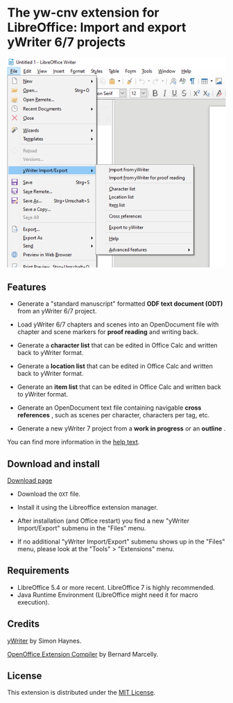 # The yw-cnv extension for LibreOffice: Import and export yWriter 6/7 projects 

![Screenshot: Menu in LibreOffice](https://raw.githubusercontent.com/peter88213/yw-cnv/master/docs/Screenshots/lo_menu.png)

## Features

* Generate a "standard manuscript" formatted  __ODF text document (ODT)__  from an yWriter 6/7 project.

* Load yWriter 6/7 chapters and scenes into an OpenDocument file with chapter and scene markers for  __proof reading__  and writing back. 

* Generate a  __character list__  that can be edited in Office Calc and written back to yWriter format.

* Generate a  __location list__  that can be edited in Office Calc and written back to yWriter format.

* Generate an  __item list__  that can be edited in Office Calc and written back to yWriter format.

* Generate an OpenDocument text file containing navigable  __cross references__ , such as scenes per character, characters per tag, etc.

* Generate a new yWriter 7 project from a  __work in progress__  or an  __outline__ .

You can find more information in the [help text](https://raw.githubusercontent.com/peter88213/yw-cnv/master/oxt/help/help.html).

## Download and install

[Download page](https://github.com/peter88213/yw-cnv/releases/latest)

* Download the `OXT` file.

* Install it using the Libreoffice extension manager.

* After installation (and Office restart) you find a new "yWriter Import/Export" submenu in the "Files" menu.

* If no additional "yWriter Import/Export" submenu shows up in the "Files" menu, please look at the "Tools" > "Extensions" menu.

## Requirements

* LibreOffice 5.4 or more recent. LibreOffice 7 is highly recommended.
* Java Runtime Environment (LibreOffice might need it for macro execution).

## Credits

[yWriter](http://spacejock.com/yWriter7.html) by Simon Haynes.

[OpenOffice Extension Compiler](https://wiki.openoffice.org/wiki/Extensions_Packager#Extension_Compiler) by Bernard Marcelly.

## License

This extension is distributed under the [MIT License](http://www.opensource.org/licenses/mit-license.php).
